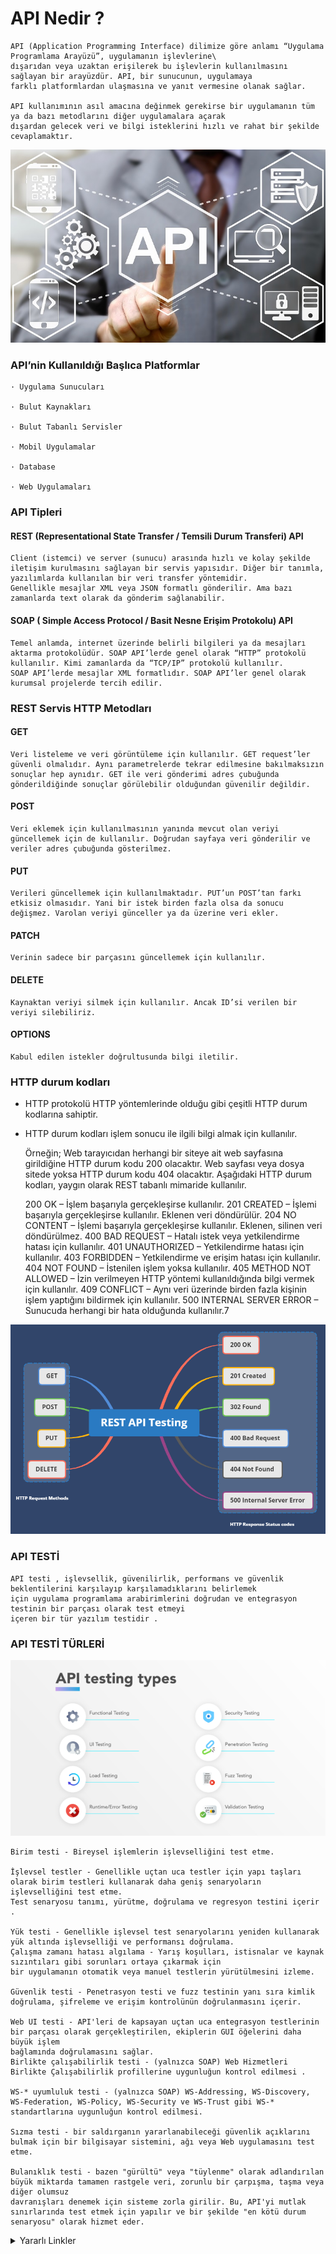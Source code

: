 
# API Nedir ?

    API (Application Programming Interface) dilimize göre anlamı “Uygulama Programlama Arayüzü”, uygulamanın işlevlerine\
    dışarıdan veya uzaktan erişilerek bu işlevlerin kullanılmasını sağlayan bir arayüzdür. API, bir sunucunun, uygulamaya
    farklı platformlardan ulaşmasına ve yanıt vermesine olanak sağlar.
    
    API kullanımının asıl amacına değinmek gerekirse bir uygulamanın tüm ya da bazı metodlarını diğer uygulamalara açarak
    dışardan gelecek veri ve bilgi isteklerini hızlı ve rahat bir şekilde cevaplamaktır.

<div align="center">
    <img src="apimage/apimage.jpg">
</div>

### API’nin Kullanıldığı Başlıca Platformlar

    · Uygulama Sunucuları
    
    · Bulut Kaynakları
    
    · Bulut Tabanlı Servisler
    
    · Mobil Uygulamalar
    
    · Database
    
    · Web Uygulamaları

### API Tipleri

#### REST (Representational State Transfer / Temsili Durum Transferi) API

    Client (istemci) ve server (sunucu) arasında hızlı ve kolay şekilde iletişim kurulmasını sağlayan bir servis yapısıdır. Diğer bir tanımla, yazılımlarda kullanılan bir veri transfer yöntemidir.
    Genellikle mesajlar XML veya JSON formatlı gönderilir. Ama bazı zamanlarda text olarak da gönderim sağlanabilir.

#### SOAP ( Simple Access Protocol / Basit Nesne Erişim Protokolu) API

    Temel anlamda, internet üzerinde belirli bilgileri ya da mesajları aktarma protokolüdür. SOAP API’lerde genel olarak “HTTP” protokolü kullanılır. Kimi zamanlarda da “TCP/IP” protokolü kullanılır.
    SOAP API’lerde mesajlar XML formatlıdır. SOAP API’ler genel olarak kurumsal projelerde tercih edilir.


### REST Servis HTTP Metodları

#### GET

    Veri listeleme ve veri görüntüleme için kullanılır. GET request’ler güvenli olmalıdır. Aynı parametrelerde tekrar edilmesine bakılmaksızın sonuçlar hep aynıdır. GET ile veri gönderimi adres çubuğunda gönderildiğinde sonuçlar görülebilir olduğundan güvenilir değildir.

#### POST

    Veri eklemek için kullanılmasının yanında mevcut olan veriyi güncellemek için de kullanılır. Doğrudan sayfaya veri gönderilir ve veriler adres çubuğunda gösterilmez.

#### PUT

    Verileri güncellemek için kullanılmaktadır. PUT’un POST’tan farkı etkisiz olmasıdır. Yani bir istek birden fazla olsa da sonucu değişmez. Varolan veriyi günceller ya da üzerine veri ekler.

#### PATCH

    Verinin sadece bir parçasını güncellemek için kullanılır.

#### DELETE
    
    Kaynaktan veriyi silmek için kullanılır. Ancak ID’si verilen bir veriyi silebiliriz.

#### OPTIONS

    Kabul edilen istekler doğrultusunda bilgi iletilir.

### HTTP durum kodları
- HTTP protokolü HTTP yöntemlerinde olduğu gibi çeşitli HTTP durum kodlarına sahiptir.
- HTTP durum kodları işlem sonucu ile ilgili bilgi almak için kullanılır.


    Örneğin; Web tarayıcıdan herhangi bir siteye ait web sayfasına girildiğine HTTP durum kodu 200 olacaktır. 
    Web sayfası veya dosya sitede yoksa HTTP durum kodu 404 olacaktır.
    Aşağıdaki HTTP durum kodları, yaygın olarak REST tabanlı mimaride kullanılır.

    200 OK – İşlem başarıyla gerçekleşirse kullanılır.
    201 CREATED – İşlemi başarıyla gerçekleşirse kullanılır. Eklenen veri döndürülür.
    204 NO CONTENT – İşlemi başarıyla gerçekleşirse kullanılır. Eklenen, silinen veri döndürülmez.
    400 BAD REQUEST – Hatalı istek veya yetkilendirme hatası için kullanılır.
    401 UNAUTHORIZED – Yetkilendirme hatası için kullanılır.
    403 FORBIDDEN – Yetkilendirme ve erişim hatası için kullanılır.
    404 NOT FOUND – İstenilen işlem yoksa kullanılır.
    405 METHOD NOT ALLOWED – İzin verilmeyen HTTP yöntemi kullanıldığında bilgi vermek için kullanılır.
    409 CONFLICT – Aynı veri üzerinde birden fazla kişinin işlem yaptığını bildirmek için kullanılır.
    500 INTERNAL SERVER ERROR – Sunucuda herhangi bir hata olduğunda kullanılır.7

<div align="center">
    <img src="apimage/api-testing-mind-map-3.png">
</div>


### API TESTİ

    API testi , işlevsellik, güvenilirlik, performans ve güvenlik beklentilerini karşılayıp karşılamadıklarını belirlemek 
    için uygulama programlama arabirimlerini doğrudan ve entegrasyon testinin bir parçası olarak test etmeyi 
    içeren bir tür yazılım testidir .

### API TESTİ TÜRLERİ

<div align="center">
    <img src="apimage/apitesttyoe.png">
</div>

    Birim testi - Bireysel işlemlerin işlevselliğini test etme.
    
    İşlevsel testler - Genellikle uçtan uca testler için yapı taşları olarak birim testleri kullanarak daha geniş senaryoların işlevselliğini test etme. 
    Test senaryosu tanımı, yürütme, doğrulama ve regresyon testini içerir .
    
    Yük testi - Genellikle işlevsel test senaryolarını yeniden kullanarak yük altında işlevselliği ve performansı doğrulama.
    Çalışma zamanı hatası algılama - Yarış koşulları, istisnalar ve kaynak sızıntıları gibi sorunları ortaya çıkarmak için 
    bir uygulamanın otomatik veya manuel testlerin yürütülmesini izleme.
    
    Güvenlik testi - Penetrasyon testi ve fuzz testinin yanı sıra kimlik doğrulama, şifreleme ve erişim kontrolünün doğrulanmasını içerir.
    
    Web UI testi - API'leri de kapsayan uçtan uca entegrasyon testlerinin bir parçası olarak gerçekleştirilen, ekiplerin GUI öğelerini daha büyük işlem 
    bağlamında doğrulamasını sağlar.
    Birlikte çalışabilirlik testi - (yalnızca SOAP) Web Hizmetleri Birlikte Çalışabilirlik profillerine uygunluğun kontrol edilmesi .
    
    WS-* uyumluluk testi - (yalnızca SOAP) WS-Addressing, WS-Discovery, WS-Federation, WS-Policy, WS-Security ve WS-Trust gibi WS-* standartlarına uygunluğun kontrol edilmesi.
    
    Sızma testi - bir saldırganın yararlanabileceği güvenlik açıklarını bulmak için bir bilgisayar sistemini, ağı veya Web uygulamasını test etme.
    
    Bulanıklık testi - bazen "gürültü" veya "tüylenme" olarak adlandırılan büyük miktarda tamamen rastgele veri, zorunlu bir çarpışma, taşma veya diğer olumsuz 
    davranışları denemek için sisteme zorla girilir. Bu, API'yi mutlak sınırlarında test etmek için yapılır ve bir şekilde "en kötü durum senaryosu" olarak hizmet eder.




<details>
<summary>Yararlı Linkler</summary>

[API ve API testi nedir?](https://medium.com/kuka-mobile-tech/api-ve-api-testi%CC%87-nedi%CC%87r-4227fc99313f)\
[BTK AKADEMI - API ve API Testi](https://www.btkakademi.gov.tr/portal/course/api-ve-api-testi-12025)\
[Wikipedia API Testing](https://en.wikipedia.org/wiki/API_testing)\
[Katalon API Testing](https://katalon.com/api-testing)

</details>
